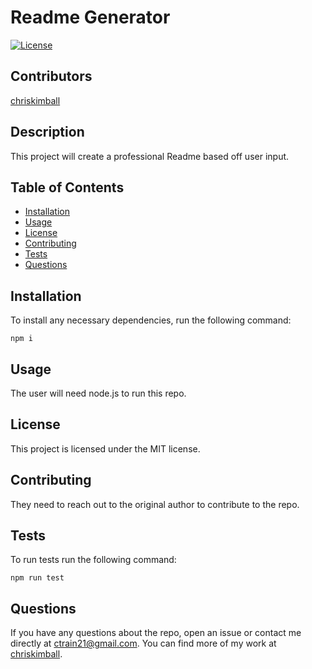 # Readme Generator

[![License](https://img.shields.io/badge/license-MIT-blue.svg)](https://opensource.org/licenses/MIT)

## Contributors

[chriskimball](https://github.com/chriskimball "chriskimball's GitHub Profile")


## Description

This project will create a professional Readme based off user input.


## Table of Contents 

* [Installation](#installation)
* [Usage](#usage)
* [License](#license)
* [Contributing](#contributing)
* [Tests](#tests)
* [Questions](#questions)


## Installation

To install any necessary dependencies, run the following command:

```
npm i
``` 


## Usage

The user will need node.js to run this repo.


## License

This project is licensed under the MIT license.


## Contributing

They need to reach out to the original author to contribute to the repo.


## Tests

To run tests run the following command:

```
npm run test
```


## Questions

If you have any questions about the repo, open an issue or contact me directly at [ctrain21@gmail.com](mailto:ctrain21@gmail.com). You can find more of my work at [chriskimball](https://github.com/chriskimball "chriskimball's GitHub Profile").

